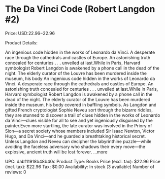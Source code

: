 # The Da Vinci Code (Robert Langdon #2)

Price: USD:$22.96-$22.96

Product Details:

An ingenious code hidden in the works of Leonardo da Vinci. A desperate race through the cathedrals and castles of Europe. An astonishing truth concealed for centuries . . . unveiled at last.While in Paris, Harvard symbologist Robert Langdon is awakened by a phone call in the dead of the night. The elderly curator of the Louvre has been murdered inside the museum, his body An ingenious code hidden in the works of Leonardo da Vinci. A desperate race through the cathedrals and castles of Europe. An astonishing truth concealed for centuries . . . unveiled at last.While in Paris, Harvard symbologist Robert Langdon is awakened by a phone call in the dead of the night. The elderly curator of the Louvre has been murdered inside the museum, his body covered in baffling symbols. As Langdon and gifted French cryptologist Sophie Neveu sort through the bizarre riddles, they are stunned to discover a trail of clues hidden in the works of Leonardo da Vinci—clues visible for all to see and yet ingeniously disguised by the painter.Even more startling, the late curator was involved in the Priory of Sion—a secret society whose members included Sir Isaac Newton, Victor Hugo, and Da Vinci—and he guarded a breathtaking historical secret. Unless Langdon and Neveu can decipher the labyrinthine puzzle—while avoiding the faceless adversary who shadows their every move—the explosive, ancient truth will be lost forever. ...more

UPC: dabf11918b48b40c
Product Type: Books
Price (excl. tax): $22.96
Price (incl. tax): $22.96
Tax: $0.00
Availability: In stock (3 available)
Number of reviews: 0